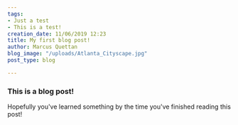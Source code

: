 ```yaml
---
tags:
- Just a test
- This is a test!
creation_date: 11/06/2019 12:23
title: My first blog post!
author: Marcus Quettan
blog_image: "/uploads/Atlanta_Cityscape.jpg"
post_type: blog

---
```

### This is a blog post!

Hopefully you've learned something by the time you've finished reading this post!